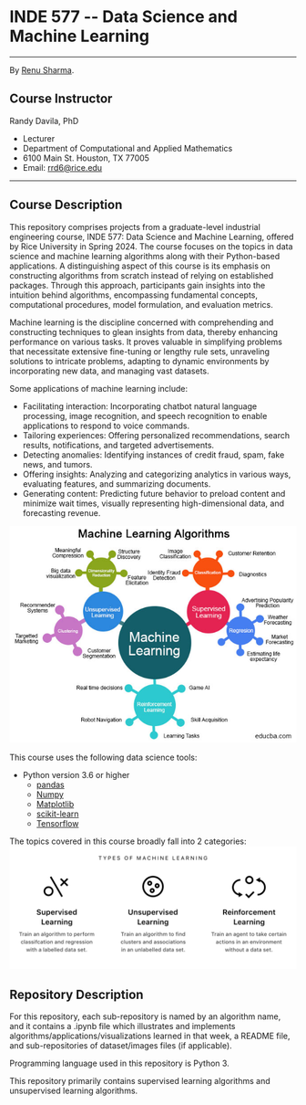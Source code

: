 # INDE 577 -- Data Science and Machine Learning

---
By [Renu Sharma](https://github.com/sharma7056).

## Course Instructor
Randy Davila, PhD
- Lecturer
- Department of Computational and Applied Mathematics
- 6100 Main St. Houston, TX 77005
- Email: rrd6@rice.edu
---

## Course Description

This repository comprises projects from a graduate-level industrial engineering course, INDE 577: Data Science and Machine Learning, offered by Rice University in Spring 2024. The course focuses on the topics in data science and machine learning algorithms along with their Python-based applications. A distinguishing aspect of this course is its emphasis on constructing algorithms from scratch instead of relying on established packages. Through this approach, participants gain insights into the intuition behind algorithms, encompassing fundamental concepts, computational procedures, model formulation, and evaluation metrics.

Machine learning is the discipline concerned with comprehending and constructing techniques to glean insights from data, thereby enhancing performance on various tasks. It proves valuable in simplifying problems that necessitate extensive fine-tuning or lengthy rule sets, unraveling solutions to intricate problems, adapting to dynamic environments by incorporating new data, and managing vast datasets.

Some applications of machine learning include:

- Facilitating interaction: Incorporating chatbot natural language processing, image recognition, and speech recognition to enable applications to respond to voice commands.
- Tailoring experiences: Offering personalized recommendations, search results, notifications, and targeted advertisements.
- Detecting anomalies: Identifying instances of credit fraud, spam, fake news, and tumors.
- Offering insights: Analyzing and categorizing analytics in various ways, evaluating features, and summarizing documents.
- Generating content: Predicting future behavior to preload content and minimize wait times, visually representing high-dimensional data, and forecasting revenue.

![image](https://github.com/ppunia74/INDE-577_Fall2022/blob/main/Image/ML_algorithm.png)

This course uses the following data science tools:
- Python version 3.6 or higher
  - [pandas](https://pandas.pydata.org/docs/user_guide/index.html)
  - [Numpy](https://numpy.org/doc/stable/)
  - [Matplotlib](https://matplotlib.org/stable/contents.html)
  - [scikit-learn](https://scikit-learn.org/stable/user_guide.html)
  - [Tensorflow](https://www.tensorflow.org/api_docs/python/tf/all_symbols)

The topics covered in this course broadly fall into 2 categories: 
![image](https://github.com/ppunia74/INDE-577_Fall2022/blob/main/Image/types_of_ML.png)

## Repository Description

For this repository, each sub-repository is named by an algorithm name, and it contains a .ipynb file which illustrates and implements algorithms/applications/visualizations learned in that week, a README file, and sub-repositories of dataset/images files (if applicable).

Programming language used in this repository is Python 3.

This repository primarily contains supervised learning algorithms and unsupervised learning algorithms.

